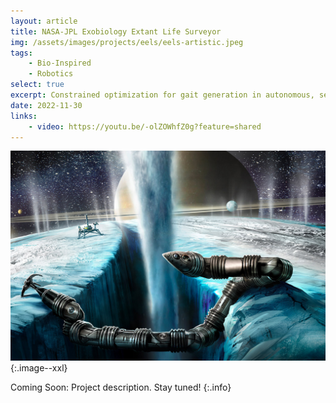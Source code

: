 ```yaml
---
layout: article
title: NASA-JPL Exobiology Extant Life Surveyor
img: /assets/images/projects/eels/eels-artistic.jpeg
tags: 
    - Bio-Inspired
    - Robotics
select: true
excerpt: Constrained optimization for gait generation in autonomous, self-propelled snake robot to travese icy crust of Saturn's moon Enceladus.
date: 2022-11-30
links:
    - video: https://youtu.be/-olZOWhfZ0g?feature=shared
---
```


![EELS Artistic Render](/assets/images/projects/eels/eels-artistic.jpeg?style=centerme){:.image--xxl}


Coming Soon: Project description. Stay tuned!
{:.info}